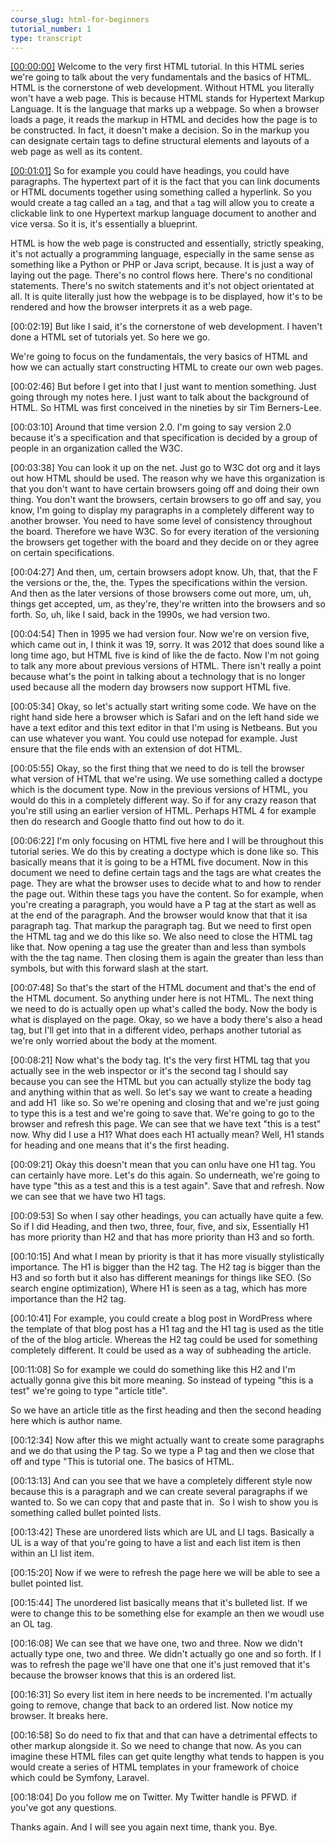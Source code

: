 ```yaml
---
course_slug: html-for-beginners
tutorial_number: 1
type: transcript
---
```

[[00:00:00]]('?time-code=00:00:00') Welcome to the very first HTML tutorial. In this HTML series we're going to talk about the very fundamentals and the basics of HTML. HTML is the cornerstone of web development. Without HTML you literally won't have a web page. This is because HTML stands for Hypertext Markup Language. It is the language that marks up a webpage. So when a browser loads a page, it reads the markup in HTML and decides how the page is to be constructed. In fact, it doesn't make a decision. So in the markup you can designate certain tags to define structural elements and layouts of a web page as well as its content.

[[00:01:01]]('?time-code=00:01:01') So for example you could have headings, you could have paragraphs. The hypertext part of it is the fact that you can link documents or HTML documents together using something called a hyperlink. So you would create a tag called an `a` tag, and that `a` tag will allow you to create a clickable link to one Hypertext markup language document to another and vice versa. So it is, it's essentially a blueprint.

HTML is how the web page is constructed and essentially, strictly speaking, it's not actually a programming language, especially in the same sense as something like a Python or PHP or Java script, because. It is just a way of laying out the page. There's no control flows here. There's no conditional statements. There's no switch statements and it's not object orientated at all. It is quite literally just how the webpage is to be displayed, how it's to be rendered and how the browser interprets it as a web page.

[00:02:19] But like I said, it's the cornerstone of web development. I haven't done a HTML set of tutorials yet. So here we go.

We're going to focus on the fundamentals, the very basics of HTML and how we can actually start constructing HTML to create our own web pages.

[00:02:46] But before I get into that I just want to mention something. Just going through my notes here. I just want to talk about the background of HTML. So HTML was first conceived in the nineties by sir Tim Berners-Lee.

[00:03:10] Around that time version 2.0. I'm going to say version 2.0 because it's a specification and that specification is decided by a group of people in an organization called the W3C.

[00:03:38] You can look it up on the net. Just go to W3C dot org and it lays out how HTML should be used. The reason why we have this organization is that you don't want to have certain browsers going off and doing their own thing. You don't want the browsers, certain browsers to go off and say, you know, I'm going to display my paragraphs in a completely different way to another browser. You need to have some level of consistency throughout the board. Therefore we have W3C. So for every iteration of the versioning the browsers get together with the board and they decide on or they agree on certain specifications.

[00:04:27] And then, um, certain browsers adopt know. Uh, that, that the F the versions or the, the, the. Types the specifications within the version. And then as the later versions of those browsers come out more, um, uh, things get accepted, um, as they're, they're written into the browsers and so forth. So, uh, like I said, back in the 1990s, we had version two.

[00:04:54] Then in 1995 we had version four. Now we're on version five, which came out in, I think it was 19, sorry. It was 2012 that does sound like a long time ago, but HTML five is kind of like the de facto. Now I'm not going to talk any more about previous versions of HTML. There isn't really a point because what's the point in talking about a technology that is no longer used because all the modern day browsers now support HTML five.

[00:05:34] Okay, so let's actually start writing some code. We have on the right hand side here a browser which is Safari and on the left hand side we have a text editor and this text editor in that I'm using is Netbeans. But you can use whatever you want. You could use notepad for example. Just ensure that the file ends with an extension of dot HTML.

[00:05:55] Okay, so the first thing that we need to do is tell the browser what version of HTML that we're using. We use something called a doctype which is the document type. Now in the previous versions of HTML, you would do this in a completely different way. So if for any crazy reason that you're still using an earlier version of HTML. Perhaps HTML 4 for example then do research and Google thatto find out how to do it.

[00:06:22] I'm only focusing on HTML five here and I will be throughout this tutorial series. We do this by creating a doctype which is done like so. This basically means that it is going to be a HTML five document. Now in this document we need to define certain tags and the tags are what creates the page. They are what the browser uses to decide what to and how to render the page out. Within these tags you have the content. So for example, when you're creating a paragraph, you would have a P tag at the start as well as at the end of the paragraph. And the browser would know that that it isa paragraph tag. That markup the paragraph tag. But we need to first open the HTML tag and we do this like so. We also need to close the HTML tag like that. Now opening a tag use the greater than and less than symbols with the the tag name. Then closing them is again the greater than less than symbols, but with this forward slash at the start.

[00:07:48] So that's the start of the HTML document and that's the end of the HTML document. So anything under here is not HTML. The next thing we need to do is actually open up what's called the body. Now the body is what is displayed on the page. Okay, so we have a body there's also a head tag, but I'll get into that in a different video, perhaps another tutorial as we're only worried about the body at the moment.

[00:08:21] Now what's the body tag. It's the very first HTML tag that you actually see in the web inspector or it's the second tag I should say because you can see the HTML but you can actually stylize the body tag and anything within that as well. So let's say we want to create a heading and add H1  like so. So we're opening and closing that and we're just going to type this is a test and we're going to save that. We're going to go to the browser and refresh this page. We can see that we have text "this is a test" now. Why did I use a H1? What does each H1 actually mean? Well, H1 stands for heading and one means that it's the first heading.

[00:09:21] Okay this doesn't mean that you can onlu have one H1 tag. You can certainly have more. Let's do this again. So underneath, we're going to have type "this as a test and this is a test again". Save that and refresh. Now we can see that we have two H1 tags.

[00:09:53] So when I say other headings, you can actually have quite a few. So if I did Heading, and then two, three, four, five, and six, Essentially H1 has more priority than H2 and that has more priority than H3 and so forth.

[00:10:15] And what I mean by priority is that it has more visually stylistically importance. The H1 is bigger than the H2 tag. The H2 tag is bigger than the H3 and so forth but it also has different meanings for things like SEO. (So search engine optimization), Where H1 is seen as a tag, which has more importance than the H2 tag.

[00:10:41] For example, you could create a blog post in WordPress where the template of that blog post has a H1 tag and the H1 tag is used as the title of the of the blog article. Whereas the H2 tag could be used for something completely different. It could be used as a way of subheading the article.

[00:11:08] So for example we could do something like this H2 and I'm actually gonna give this bit more meaning. So instead of typeing "this is a test" we're going to type "article title".

So we have an article title as the first heading and then the second heading here which is author name.

[00:12:34] Now after this we might actually want to create some paragraphs and we do that using the P tag. So we type a P tag and then we close that off and type "This is tutorial one. The basics of HTML.

[00:13:13] And can you see that we have a completely different style now because this is a paragraph and we can create several paragraphs if we wanted to. So we can copy that and paste that in.  So I wish to show you is something called bullet pointed lists.

[00:13:42] These are unordered lists which are UL and LI tags. Basically a UL is a way of that you're going to have a list and each list item is then within an LI list item.

[00:15:20] Now if we were to refresh the page here we will be able to see a bullet pointed list.

[00:15:44] The unordered list basically means that it's bulleted list. If we were to change this to be something else for example an then we woudl use an OL tag.

[00:16:08] We can see that we have one, two and three. Now we didn't actually type one, two and three. We didn't actually go one and so forth. If I was to refresh the page we'll have one that one it's just removed that it's because the browser knows that this is an ordered list.

[00:16:31] So every list item in here needs to be incremented. I'm actually going to remove, change that back to an ordered list. Now notice my browser. It breaks here.

[00:16:58] So do need to fix that and that can have a detrimental effects to other markup alongside it. So we need to change that now. As you can imagine these HTML files can get quite lengthy what tends to happen is you would create a series of HTML templates in your framework of choice which could be Symfony, Laravel.

[00:18:04] Do you follow me on Twitter. My Twitter handle is PFWD. if you've got any questions.

Thanks again. And I will see you again next time, thank you. Bye.

